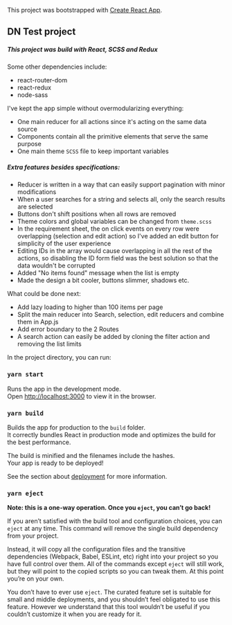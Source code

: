 This project was bootstrapped with [Create React App](https://github.com/facebook/create-react-app).

## DN Test project

##### This project was build with React, SCSS and Redux </br>

Some other dependencies include:
* react-router-dom
* react-redux
* node-sass

I've kept the app simple without overmodularizing everything: <br/>
* One main reducer for all actions since it's acting on the same data source
* Components contain all the primitive elements that serve the same purpose
* One main theme `SCSS` file to keep important variables

##### Extra features besides specifications: 
* Reducer is written in a way that can easily support pagination with minor modifications
* When a user searches for a string and selects all, only the search results are selected
* Buttons don't shift positions when all rows are removed
* Theme colors and global variables can be changed from `theme.scss`
* In the requirement sheet, the on click events on every row were overlapping (selection and edit action) so I've added an edit button for simplicity of the user experience
* Editing IDs in the array would cause overlapping in all the rest of the actions, so disabling the ID form field was the best solution so that the data wouldn't be corrupted
* Added "No items found" message when the list is empty
* Made the design a bit cooler, buttons slimmer, shadows etc.

What could be done next:
* Add lazy loading to higher than 100 items per page
* Split the main reducer into Search, selection, edit reducers and combine them in App.js
* Add error boundary to the 2 Routes
* A search action can easily be added by cloning the filter action and removing the list limits

In the project directory, you can run:

### `yarn start`

Runs the app in the development mode.<br />
Open [http://localhost:3000](http://localhost:3000) to view it in the browser.

### `yarn build`

Builds the app for production to the `build` folder.<br />
It correctly bundles React in production mode and optimizes the build for the best performance.

The build is minified and the filenames include the hashes.<br />
Your app is ready to be deployed!

See the section about [deployment](https://facebook.github.io/create-react-app/docs/deployment) for more information.

### `yarn eject`

**Note: this is a one-way operation. Once you `eject`, you can’t go back!**

If you aren’t satisfied with the build tool and configuration choices, you can `eject` at any time. This command will remove the single build dependency from your project.

Instead, it will copy all the configuration files and the transitive dependencies (Webpack, Babel, ESLint, etc) right into your project so you have full control over them. All of the commands except `eject` will still work, but they will point to the copied scripts so you can tweak them. At this point you’re on your own.

You don’t have to ever use `eject`. The curated feature set is suitable for small and middle deployments, and you shouldn’t feel obligated to use this feature. However we understand that this tool wouldn’t be useful if you couldn’t customize it when you are ready for it.